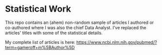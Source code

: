 # Statistical Work

This repo contains an (ahem) non-random sample of articles I authored or co-authored where I was also the chief Data Analyst. I've replaced the articles' titles with some of the statistical details.  

My complete list of articles is here: https://www.ncbi.nlm.nih.gov/pubmed/?term=gameroff+m%5BAuthor%5D
